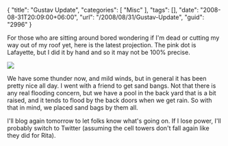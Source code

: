 {
	"title": "Gustav Update",
	"categories": [
		"Misc"
	],
	"tags": [],
	"date": "2008-08-31T20:09:00+06:00",
	"url": "/2008/08/31/Gustav-Update",
	"guid": "2996"
}

For those who are sitting around bored wondering if I'm dead or cutting my way out of my roof yet, here is the latest projection. The pink dot is Lafayette, but I did it by hand and so it may not be 100% precise.

<img src="http://static.raymondcamden.com/images/gustavsun.jpg">

We have some thunder now, and mild winds, but in general it has been pretty nice all day. I went with a friend to get sand bangs. Not that there is any real flooding concern, but we have a pool in the back yard that is a bit raised, and it tends to flood by the back doors when we get rain. So with that in mind, we placed sand bags by them all.

I'll blog again tomorrow to let folks know what's going on. If I lose power, I'll probably switch to Twitter (assuming the cell towers don't fall again like they did for Rita).